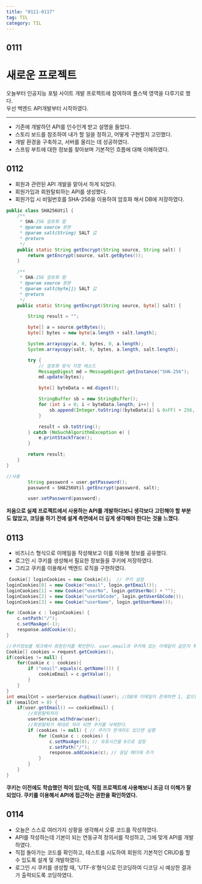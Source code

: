 ```yaml
---
title: "0111-0117"
tag: TIL
category: TIL
---
```

## 0111
# 새로운 프로젝트


오늘부터 인공지능 포털 사이트 개발 프로젝트에 참여하여 풀스택 영역을 다루기로 했다.  
우선 백엔드 API개발부터 시작하였다.

---

* 기존에 개발하던 API를 인수인계 받고 설명을 들었다.
* 스토리 보드를 참조하여 내가 할 일을 정하고, 어떻게 구현할지 고민했다.
* 개발 환경을 구축하고, 서버를 올리는 데 성공하였다.
* 스프링 부트에 대한 정보를 찾아보며 기본적인 흐름에 대해 이해하였다.

## 0112
* 회원과 관련된 API 개발을 맡아서 하게 되었다.
* 회원가입과 회원탈퇴하는 API를 생성했다.
* 회원가입 시 비밀번호를 SHA-256을 이용하여 암호화 해서 DB에 저장하였다.

```java
public class SHA256Util {
    /**
     * SHA-256 암호화 함
     * @param source 원본
     * @param salt(String) SALT 값
     * @return
     */
    public static String getEncrypt(String source, String salt) {
        return getEncrypt(source, salt.getBytes());
    }

    /**
     * SHA-256 암호화 함
     * @param source 원본
     * @param salt(byte[]) SALT 값
     * @return
     */
    public static String getEncrypt(String source, byte[] salt) {

        String result = "";

        byte[] a = source.getBytes();
        byte[] bytes = new byte[a.length + salt.length];

        System.arraycopy(a, 0, bytes, 0, a.length);
        System.arraycopy(salt, 0, bytes, a.length, salt.length);

        try {
            // 암호화 방식 지정 메소드
            MessageDigest md = MessageDigest.getInstance("SHA-256");
            md.update(bytes);

            byte[] byteData = md.digest();

            StringBuffer sb = new StringBuffer();
            for (int i = 0; i < byteData.length; i++) {
                sb.append(Integer.toString((byteData[i] & 0xFF) + 256, 16).substring(1));
            }

            result = sb.toString();
        } catch (NoSuchAlgorithmException e) {
            e.printStackTrace();
        }

        return result;
    }
}

//사용
        String password = user.getPassword();
        password = SHA256Util.getEncrypt(password, salt);

        user.setPassword(password);
```

**처음으로 실제 프로젝트에서 사용하는 API를 개발하다보니 생각보다 고민해야 할 부분도 많았고, 코딩을 하기 전에 설계 측면에서 더 깊게 생각해야 한다는 것을 느꼈다.**

## 0113
* 비즈니스 형식으로 이메일을 작성해보고 이를 이용해 정보를 공유했다.
* 로그인 시 쿠키를 생성해서 필요한 정보들을 쿠키에 저장하였다.
* 그리고 쿠키를 이용해서 백엔드 로직을 구현하였다.

```java
 Cookie[] loginCookies = new Cookie[4];  // 쿠키 설정
loginCookies[0] = new Cookie("email", login.getEmail());
loginCookies[1] = new Cookie("userNo", login.getUserNo() + "");
loginCookies[2] = new Cookie("userGbCode", login.getUserGbCode());
loginCookies[3] = new Cookie("userName", login.getUserName());

for (Cookie c : loginCookies) {
    c.setPath("/");
    c.setMaxAge(-1);
    response.addCookie(c);
}

//쿠키정보를 체크해서 회원인지를 확인한다. user.email과 쿠키에 있는 이메일이 같은지 확인하다.
Cookie[] cookies = request.getCookies();
if(cookies != null) {
    for(Cookie c : cookies){
        if ("email".equals(c.getName())) {
            cookieEmail = c.getValue();
        }
    }
}
int emailCnt = userService.dupEmail(user); //DB에 이메일이 존재하면 1, 없으면 0 반환
if (emailCnt > 0) {
    if(user.getEmail() == cookieEmail) {
        //회원탈퇴처리
        userService.withdraw(user);
        //회원탈퇴가 제대로 처리 되면 쿠키를 삭제한다.
        if (cookies != null) { // 쿠키가 한개라도 있으면 실행
            for (Cookie c : cookies) {
                c.setMaxAge(0); // 유효시간을 0으로 설정
                c.setPath("/");
                response.addCookie(c); // 응답 헤더에 추가
            }
        }
    }
}
```

**쿠키는 이전에도 학습했던 적이 있는데, 직접 프로젝트에 사용해보니 조금 더 이해가 잘 되었다. 쿠키를 이용해서 API에 접근하는 권한을 확인하였다.**

## 0114
* 오늘은 스스로 여러가지 상황을 생각해서 오류 코드를 작성하였다.
* API를 작성하는데 기본이 되는 연동규격 정의서를 작성하고, 그에 맞게 API를 개발하였다.
* 직접 돌아가는 코드를 확인하고, 테스트를 시도하여 회원의 기본적인 CRUD를 할 수 있도록 설계 및 개발하였다.
* 로그인 시 쿠키를 생성할 때, 'UTF-8'형식으로 인코딩하여 디코딩 시 예상한 결과가 출력되도록 코딩하였다.
